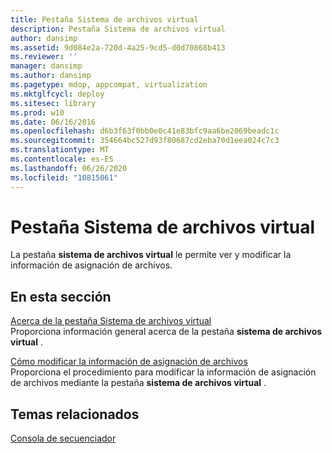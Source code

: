```yaml
---
title: Pestaña Sistema de archivos virtual
description: Pestaña Sistema de archivos virtual
author: dansimp
ms.assetid: 9d084e2a-720d-4a25-9cd5-d0d70868b413
ms.reviewer: ''
manager: dansimp
ms.author: dansimp
ms.pagetype: mdop, appcompat, virtualization
ms.mktglfcycl: deploy
ms.sitesec: library
ms.prod: w10
ms.date: 06/16/2016
ms.openlocfilehash: d6b3f63f0bb0e0c41e83bfc9aa6be2069beadc1c
ms.sourcegitcommit: 354664bc527d93f80687cd2eba70d1eea024c7c3
ms.translationtype: MT
ms.contentlocale: es-ES
ms.lasthandoff: 06/26/2020
ms.locfileid: "10815061"
---
```

# Pestaña Sistema de archivos virtual


La pestaña **sistema de archivos virtual** le permite ver y modificar la información de asignación de archivos.

## En esta sección


<a href="" id="about-the-virtual-file-system-tab"></a>[Acerca de la pestaña Sistema de archivos virtual](about-the-virtual-file-system-tab.md)  
Proporciona información general acerca de la pestaña **sistema de archivos virtual** .

<a href="" id="how-to-modify-file-mapping-information"></a>[Cómo modificar la información de asignación de archivos](how-to-modify-file-mapping-information.md)  
Proporciona el procedimiento para modificar la información de asignación de archivos mediante la pestaña **sistema de archivos virtual** .

## Temas relacionados


[Consola de secuenciador](sequencer-console.md)

 

 





